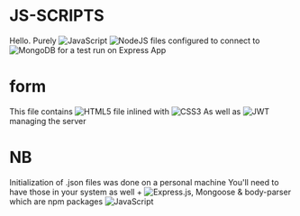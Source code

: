 # JS-SCRIPTS
Hello. Purely ![JavaScript](https://img.shields.io/badge/javascript-%23323330.svg?style=for-the-badge&logo=javascript&logoColor=%23F7DF1E)
![NodeJS](https://img.shields.io/badge/node.js-6DA55F?style=for-the-badge&logo=node.js&logoColor=white) files configured to connect to ![MongoDB](https://img.shields.io/badge/MongoDB-%234ea94b.svg?style=for-the-badge&logo=mongodb&logoColor=white) for a test run on Express App


# form
This file contains ![HTML5](https://img.shields.io/badge/html5-%23E34F26.svg?style=for-the-badge&logo=html5&logoColor=white) file inlined with ![CSS3](https://img.shields.io/badge/css3-%231572B6.svg?style=for-the-badge&logo=css3&logoColor=white)
As well as ![JWT](https://img.shields.io/badge/JWT-black?style=for-the-badge&logo=JSON%20web%20tokens) managing the server 

# NB
Initialization of .json files was done on a personal machine
You'll need to have those in your system as well + 
![Express.js](https://img.shields.io/badge/express.js-%23404d59.svg?style=for-the-badge&logo=express&logoColor=%2361DAFB), Mongoose & body-parser which are npm packages ![JavaScript](https://img.shields.io/badge/javascript-%23323330.svg?style=for-the-badge&logo=javascript&logoColor=%23F7DF1E)
